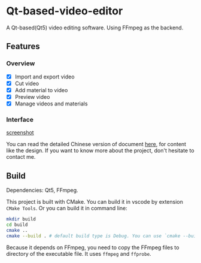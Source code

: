 # Qt-based-video-editor
A Qt-based(Qt5) video editing software. Using FFmpeg as the backend.

## Features

### Overview

- [x] Import and export video
- [x] Cut video
- [x] Add material to video
- [x] Preview video
- [x] Manage videos and  materials
### Interface

[screenshot](./img/screenshot.png)

You can read the detailed Chinese version of document [here](./doc/README_cn.md), for content like the design. If you want to know more about the project, don't hesitate to contact me.
## Build

Dependencies: Qt5, FFmpeg.

This project is built with CMake. You can build it in vscode by extension `CMake Tools`. Or you can build it in command line:

```bash
mkdir build
cd build
cmake ..
cmake --build . # default build type is Debug. You can use `cmake --build . --config Release` to build in Release mode
```

Because it depends on FFmpeg, you need to copy the FFmpeg files to directory of the executable file. It uses `ffmpeg` and `ffprobe`.
